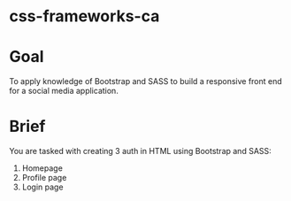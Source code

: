 # css-frameworks-ca

# Goal

To apply knowledge of Bootstrap and SASS to build a responsive front end for a social media application.

# Brief

You are tasked with creating 3 auth in HTML using Bootstrap and SASS:

1. Homepage
2. Profile page
3. Login page
